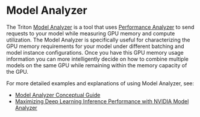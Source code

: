 <!--
# Copyright (c) 2020-2023, NVIDIA CORPORATION & AFFILIATES. All rights reserved.
#
# Redistribution and use in source and binary forms, with or without
# modification, are permitted provided that the following conditions
# are met:
#  * Redistributions of source code must retain the above copyright
#    notice, this list of conditions and the following disclaimer.
#  * Redistributions in binary form must reproduce the above copyright
#    notice, this list of conditions and the following disclaimer in the
#    documentation and/or other materials provided with the distribution.
#  * Neither the name of NVIDIA CORPORATION nor the names of its
#    contributors may be used to endorse or promote products derived
#    from this software without specific prior written permission.
#
# THIS SOFTWARE IS PROVIDED BY THE COPYRIGHT HOLDERS ``AS IS'' AND ANY
# EXPRESS OR IMPLIED WARRANTIES, INCLUDING, BUT NOT LIMITED TO, THE
# IMPLIED WARRANTIES OF MERCHANTABILITY AND FITNESS FOR A PARTICULAR
# PURPOSE ARE DISCLAIMED.  IN NO EVENT SHALL THE COPYRIGHT OWNER OR
# CONTRIBUTORS BE LIABLE FOR ANY DIRECT, INDIRECT, INCIDENTAL, SPECIAL,
# EXEMPLARY, OR CONSEQUENTIAL DAMAGES (INCLUDING, BUT NOT LIMITED TO,
# PROCUREMENT OF SUBSTITUTE GOODS OR SERVICES; LOSS OF USE, DATA, OR
# PROFITS; OR BUSINESS INTERRUPTION) HOWEVER CAUSED AND ON ANY THEORY
# OF LIABILITY, WHETHER IN CONTRACT, STRICT LIABILITY, OR TORT
# (INCLUDING NEGLIGENCE OR OTHERWISE) ARISING IN ANY WAY OUT OF THE USE
# OF THIS SOFTWARE, EVEN IF ADVISED OF THE POSSIBILITY OF SUCH DAMAGE.
-->

# Model Analyzer

The Triton [Model Analyzer](https://github.com/triton-inference-server/model_analyzer)
 is a tool that uses
[Performance Analyzer](https://github.com/triton-inference-server/client/blob/main/src/c++/perf_analyzer/README.md)
to send requests to your model while measuring GPU memory and compute
utilization. The Model Analyzer is specifically useful for characterizing the
GPU memory requirements for your model under different batching and model
instance configurations. Once you have this GPU memory usage information you can
more intelligently decide on how to combine multiple models on the same GPU
while remaining within the memory capacity of the GPU.

For more detailed examples and explanations of using Model Analyzer, see:
- [Model Analyzer Conceptual Guide](https://github.com/triton-inference-server/tutorials/tree/main/Conceptual_Guide/Part_3-optimizing_triton_configuration)
- [Maximizing Deep Learning
Inference Performance with NVIDIA Model
Analyzer](https://developer.nvidia.com/blog/maximizing-deep-learning-inference-performance-with-nvidia-model-analyzer)